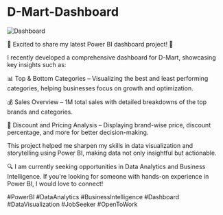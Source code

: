 # D-Mart-Dashboard

![Dashboard](https://github.com/user-attachments/assets/be3d8c24-c431-4978-a91f-ed0766e889b2)


🚀 Excited to share my latest Power BI dashboard project! 🚀

I recently developed a comprehensive dashboard for D-Mart, showcasing key insights such as:

📊 Top & Bottom Categories – Visualizing the best and least performing categories, helping businesses focus on growth and optimization.

💰 Sales Overview – 1M total sales with detailed breakdowns of the top brands and categories.

🛒 Discount and Pricing Analysis – Displaying brand-wise price, discount percentage, and more for better decision-making.

This project helped me sharpen my skills in data visualization and storytelling using Power BI, making data not only insightful but actionable.

🔍 I am currently seeking opportunities in Data Analytics and Business Intelligence. If you're looking for someone with hands-on experience in Power BI, I would love to connect!

#PowerBI #DataAnalytics #BusinessIntelligence #Dashboard #DataVisualization #JobSeeker #OpenToWork

